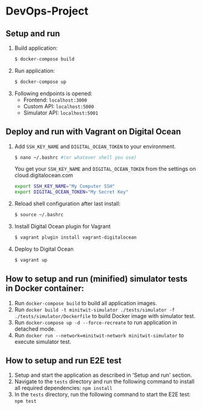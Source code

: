 # DevOps-Project

## Setup and run
1. Build application:
    ```bash
    $ docker-compose build
    ```
2. Run application:
    ```bash
    $ docker-compose up
    ```
3. Following endpoints is opened:
    - Frontend: `localhost:3000`
    - Custom API: `localhost:5000`
    - Simulator API: `localhost:5001`

## Deploy and run with Vagrant on Digital Ocean
1. Add `SSH_KEY_NAME` and `DIGITAL_OCEAN_TOKEN` to your environment.
   ```bash
   $ nano ~/.bashrc #(or whatever shell you use)
   ```
   You get your `SSH_KEY_NAME` and `DIGITAL_OCEAN_TOKEN` from the settings on cloud.digitalocean.com
   ```bash
   export SSH_KEY_NAME="My Computer SSH"
   export DIGITAL_OCEAN_TOKEN="My Secret Key"
   ```
2. Reload shell configuration after last install:
   ```bash
   $ source ~/.bashrc
   ```
3. Install Digital Ocean plugin for Vagrant
   ```bash
   $ vagrant plugin install vagrant-digitalocean
   ```
4. Deploy to Digital Ocean
   ```bash
   $ vagrant up
   ```

## How to setup and run (minified) simulator tests in Docker container:
1. Run `docker-compose build` to build all application images.
2. Run `docker build -t minitwit-simulator ./tests/simulator -f ./tests/simulator/Dockerfile` to build Docker image with simulator test.
3. Run `docker-compose up -d --force-recreate` to run application in detached mode.
4. Run `docker run --network=minitwit-network minitwit-simulator` to execute simulator test.

## How to setup and run E2E test
1. Setup and start the application as described in 'Setup and run' section.
2. Navigate to the `tests` directory and run the following command to install all required dependencies: `npm install`
4. In the `tests` directory, run the following command to start the E2E test: `npm test`

